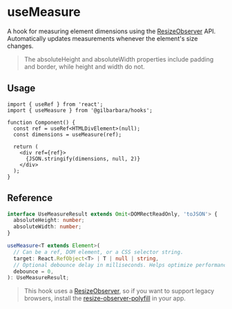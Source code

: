 # useMeasure

A hook for measuring element dimensions using the [ResizeObserver](https://developer.mozilla.org/en-US/docs/Web/API/ResizeObserver) API.  
Automatically updates measurements whenever the element's size changes.

> The absoluteHeight and absoluteWidth properties include padding and border, while height and width do not.

## Usage

```tsx
import { useRef } from 'react';
import { useMeasure } from '@gilbarbara/hooks';

function Component() {
  const ref = useRef<HTMLDivElement>(null);
  const dimensions = useMeasure(ref);

  return (
    <div ref={ref}>
      {JSON.stringify(dimensions, null, 2)}
    </div>
  );
}
```

## Reference

```typescript
interface UseMeasureResult extends Omit<DOMRectReadOnly, 'toJSON'> {
  absoluteHeight: number;
  absoluteWidth: number;
}

useMeasure<T extends Element>(
  // Can be a ref, DOM element, or a CSS selector string.
  target: React.RefObject<T> | T | null | string,
  // Optional debounce delay in milliseconds. Helps optimize performance by reducing frequent updates during rapid size changes..
  debounce = 0,
): UseMeasureResult;
```

> This hook uses a [ResizeObserver](https://developer.mozilla.org/en-US/docs/Web/API/ResizeObserver), so if you want to support
legacy browsers, install the [resize-observer-polyfill](https://www.npmjs.com/package/resize-observer-polyfill) in your app.
